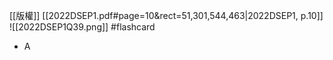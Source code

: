 [[版權]]
[[2022DSEP1.pdf#page=10&rect=51,301,544,463|2022DSEP1, p.10]]
![[2022DSEP1Q39.png]] #flashcard 
- A
<!--ID: 1730705096550-->

